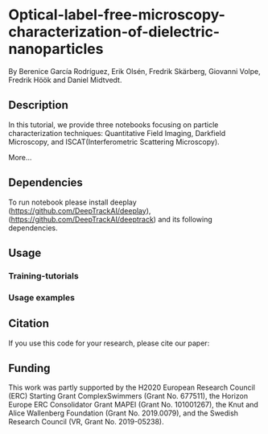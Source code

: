 # Optical-label-free-microscopy-characterization-of-dielectric-nanoparticles

By Berenice García Rodríguez, Erik Olsén, Fredrik Skärberg, Giovanni Volpe, Fredrik Höök and Daniel Midtvedt.



## Description

In this tutorial, we provide three notebooks focusing on particle characterization techniques: Quantitative Field Imaging, Darkfield Microscopy, and ISCAT(Interferometric Scattering Microscopy).

More...

## Dependencies
To run notebook please install deeplay (https://github.com/DeepTrackAI/deeplay), (https://github.com/DeepTrackAI/deeptrack) and its following dependencies.

## Usage
### Training-tutorials


### Usage examples


## Citation
If you use this code for your research, please cite our paper:



## Funding
This work was partly supported by the H2020 European Research Council (ERC) Starting Grant ComplexSwimmers (Grant No. 677511), the Horizon Europe ERC Consolidator Grant MAPEI (Grant No. 101001267), the Knut and Alice Wallenberg Foundation (Grant No. 2019.0079), and the Swedish Research Council (VR, Grant No. 2019-05238).
